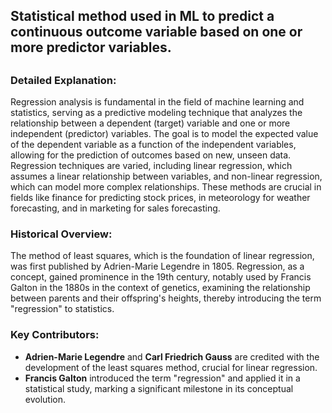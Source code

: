## Statistical method used in ML to predict a continuous outcome variable based on one or more predictor variables.
##

### Detailed Explanation:

Regression analysis is fundamental in the field of machine learning and statistics, serving as a predictive modeling technique that analyzes the relationship between a dependent (target) variable and one or more independent (predictor) variables. The goal is to model the expected value of the dependent variable as a function of the independent variables, allowing for the prediction of outcomes based on new, unseen data. Regression techniques are varied, including linear regression, which assumes a linear relationship between variables, and non-linear regression, which can model more complex relationships. These methods are crucial in fields like finance for predicting stock prices, in meteorology for weather forecasting, and in marketing for sales forecasting.

### Historical Overview:

The method of least squares, which is the foundation of linear regression, was first published by Adrien-Marie Legendre in 1805. Regression, as a concept, gained prominence in the 19th century, notably used by Francis Galton in the 1880s in the context of genetics, examining the relationship between parents and their offspring's heights, thereby introducing the term "regression" to statistics.

### Key Contributors:

- **Adrien-Marie Legendre** and **Carl Friedrich Gauss** are credited with the development of the least squares method, crucial for linear regression.
- **Francis Galton** introduced the term "regression" and applied it in a statistical study, marking a significant milestone in its conceptual evolution.